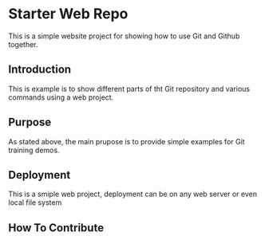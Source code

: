 # Starter Web Repo

This is a simple website project for showing how to use Git and Github together.

## Introduction

This is example is to show different parts of tht Git repository and various commands using a web project.

## Purpose

As stated above, the main prupose is to provide simple examples for Git training demos.

## Deployment

This is a smiple web project, deployment can be on any web server or even local file system

## How To Contribute
